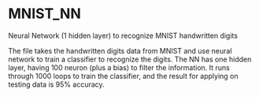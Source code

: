 # MNIST_NN
Neural Network (1 hidden layer) to recognize MNIST handwritten digits

The file takes the handwritten digits data from MNIST and use neural network to train a classifier to recognize the digits.
The NN has one hidden layer, having 100 neuron (plus a bias) to filter the information. It runs through 1000 loops to train the classifier, and the result for applying on testing data is 95% accuracy.

